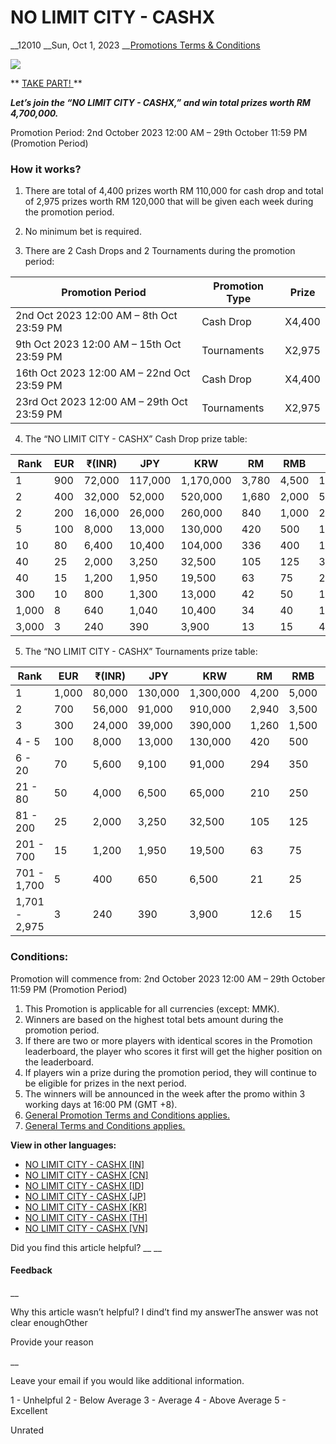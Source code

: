 # NO LIMIT CITY - CASHX

__12010 __Sun, Oct 1, 2023 __[Promotions Terms & Conditions](https://help.sbotop.com/category/rules-regulations/promotions-terms-conditions/35/ "Categories » Rules & Regulations » Promotions Terms & Conditions ")

![](https://help.sbotop.com/assets/No-Limit-City-MY.jpg)

** [ TAKE PART!  ](https://www.sbotop.com/en-EN/games) **

_**Let’s join the “NO LIMIT CITY - CASHX,” and win total prizes worth RM 4,700,000.**_

Promotion Period: 2nd October 2023 12:00 AM – 29th October 11:59 PM (Promotion Period)

###  How it works? 

  1. There are total of 4,400 prizes worth RM 110,000 for cash drop and total of 2,975 prizes worth RM 120,000 that will be given each week during the promotion period.
  2. No minimum bet is required.   

  3. There are 2 Cash Drops and 2 Tournaments during the promotion period:   
  


Promotion Period | Promotion Type | Prize  
---|---|---  
2nd Oct 2023 12:00 AM – 8th Oct 23:59 PM | Cash Drop | X4,400  
9th Oct 2023 12:00 AM – 15th Oct 23:59 PM | Tournaments | X2,975  
16th Oct 2023 12:00 AM – 22nd Oct 23:59 PM | Cash Drop | X4,400  
23rd Oct 2023 12:00 AM – 29th Oct 23:59 PM | Tournaments | X2,975  
  
  4. The “NO LIMIT CITY - CASHX” Cash Drop prize table:   
  


Rank | EUR | ₹(INR) | JPY | KRW | RM | RMB | RP | THB | VND  
---|---|---|---|---|---|---|---|---|---  
1 | 900 | 72,000 | 117,000 | 1,170,000 | 3,780 | 4,500 | 12,600,000 | 29,700 | 20,700,000  
2 | 400 | 32,000 | 52,000 | 520,000 | 1,680 | 2,000 | 5,600,000 | 13,200 | 9,200,000  
2 | 200 | 16,000 | 26,000 | 260,000 | 840 | 1,000 | 2,800,000 | 6,600 | 4,600,000  
5 | 100 | 8,000 | 13,000 | 130,000 | 420 | 500 | 1,400,000 | 3,300 | 2,300,000  
10 | 80 | 6,400 | 10,400 | 104,000 | 336 | 400 | 1,120,000 | 2,640 | 1,840,000  
40 | 25 | 2,000 | 3,250 | 32,500 | 105 | 125 | 350,000 | 825 | 575,000  
40 | 15 | 1,200 | 1,950 | 19,500 | 63 | 75 | 210,000 | 495 | 345,000  
300 | 10 | 800 | 1,300 | 13,000 | 42 | 50 | 140,000 | 330 | 230,000  
1,000 | 8 | 640 | 1,040 | 10,400 | 34 | 40 | 112,000 | 264 | 184,000  
3,000 | 3 | 240 | 390 | 3,900 | 13 | 15 | 42,000 | 99 | 69,000  
  
  5. The “NO LIMIT CITY - CASHX” Tournaments prize table:   
  


Rank | EUR | ₹(INR) | JPY | KRW | RM | RMB | RP | THB | VND  
---|---|---|---|---|---|---|---|---|---  
1 | 1,000 | 80,000 | 130,000 | 1,300,000 | 4,200 | 5,000 | 14,000,000 | 33,000 | 23,000,000  
2 | 700 | 56,000 | 91,000 | 910,000 | 2,940 | 3,500 | 9,800,000 | 23,100 | 16,100,000  
3 | 300 | 24,000 | 39,000 | 390,000 | 1,260 | 1,500 | 4,200,000 | 9,900 | 6,900,000  
4 - 5 | 100 | 8,000 | 13,000 | 130,000 | 420 | 500 | 1,400,000 | 3,300 | 2,300,000  
6 - 20 | 70 | 5,600 | 9,100 | 91,000 | 294 | 350 | 980,000 | 2,310 | 1,610,000  
21 - 80 | 50 | 4,000 | 6,500 | 65,000 | 210 | 250 | 700,000 | 1,650 | 1,150,000  
81 - 200 | 25 | 2,000 | 3,250 | 32,500 | 105 | 125 | 350,000 | 825 | 575,000  
201 - 700 | 15 | 1,200 | 1,950 | 19,500 | 63 | 75 | 210,000 | 495 | 345,000  
701 - 1,700 | 5 | 400 | 650 | 6,500 | 21 | 25 | 70,000 | 165 | 115,000  
1,701 - 2,975 | 3 | 240 | 390 | 3,900 | 12.6 | 15 | 42,000 | 99 | 69,000  
  



###  Conditions: 

Promotion will commence from: 2nd October 2023 12:00 AM – 29th October 11:59 PM (Promotion Period)

  1. This Promotion is applicable for all currencies (except: MMK).
  2. Winners are based on the highest total bets amount during the promotion period.
  3. If there are two or more players with identical scores in the Promotion leaderboard, the player who scores it first will get the higher position on the leaderboard.
  4. If players win a prize during the promotion period, they will continue to be eligible for prizes in the next period.
  5. The winners will be announced in the week after the promo within 3 working days at 16:00 PM (GMT +8).
  6. [ General Promotion Terms and Conditions applies. ](https://help.sbotop.com/article/general-promotion-terms-conditions-265.html)
  7. [ General Terms and Conditions applies. ](https://help.sbotop.com/article/general-promotion-terms-conditions-265.html)



**View in other languages:**

  * [NO LIMIT CITY - CASHX [IN]](https://help.sbotop.com/article/12011.html)
  * [NO LIMIT CITY - CASHX [CN]](https://help.sbotop.com/article/12012.html)
  * [NO LIMIT CITY - CASHX [ID]](https://help.sbotop.com/article/12013.html)
  * [NO LIMIT CITY - CASHX [JP]](https://help.sbotop.com/article/12014.html)
  * [NO LIMIT CITY - CASHX [KR]](https://help.sbotop.com/article/12015.html)
  * [NO LIMIT CITY - CASHX [TH]](https://help.sbotop.com/article/12016.html)
  * [NO LIMIT CITY - CASHX [VN]](https://help.sbotop.com/article/12017.html)



Did you find this article helpful?  __ __

#### Feedback

__

Why this article wasn’t helpful? I dind’t find my answerThe answer was not clear enoughOther

Provide your reason

__

Leave your email if you would like additional information.

1 - Unhelpful 2 - Below Average 3 - Average 4 - Above Average 5 - Excellent

Unrated
